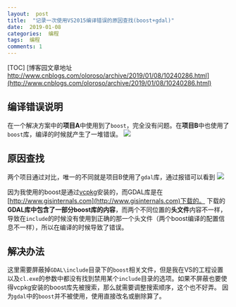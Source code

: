 ```yaml
---
layout:  post
title:  "记录一次使用VS2015编译错误的原因查找(boost+gdal)"
date:  2019-01-08
categories:  编程
tags:  编程
comments: 1
---
```


[TOC]
[博客园文章地址 http://www.cnblogs.com/oloroso/archive/2019/01/08/10240286.html](http://www.cnblogs.com/oloroso/archive/2019/01/08/10240286.html)
## 编译错误说明
在一个解决方案中的**项目A**中使用到了`boost`，完全没有问题。在**项目B**中也使用了`boost`库，编译的时候就产生了一堆错误。
![](https://img2018.cnblogs.com/blog/693958/201901/693958-20190108172309988-1807820233.png)

## 原因查找
两个项目通过对比，唯一的不同就是项目B使用了`gdal`库，通过报错可以看到
![](https://img2018.cnblogs.com/blog/693958/201901/693958-20190108172422432-1393398400.png)

因为我使用的boost是通过[vcpkg](https://blogs.msdn.microsoft.com/vcblog/2016/09/19/vcpkg-a-tool-to-acquire-and-build-c-open-source-libraries-on-windows/)安装的，而GDAL库是在[http://www.gisinternals.com](http://www.gisinternals.com)下载的。
下载的**GDAL库中包含了一部分boost库的内容**，而两个不同位置的**头文件**内容不一样，导致在`include`的时候没有使用到正确的那一个头文件（两个boost编译的配置信息不一样），所以在编译的时候导致了错误。

## 解决办法
这里需要屏蔽掉`GDAL\include`目录下的`boost`相关文件，但是我在VS的工程设置以及`cl.exe`的参数中都没有找到禁用某个`include`目录的选项。如果不屏蔽也要使得vcpkg安装的boost库先被搜索，那么就需要调整搜索顺序，这个也不好弄。
因为`gdal`中的`boost`并不被使用，使用直接改名或删除算了。